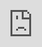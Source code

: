 ```yaml
---
permalink: /tech_blogs/
title: "Technical Blogs"
author_profile: false
redirect_from: 
  - /md/
  - /markdown.html
---
```


======
<iframe 
  src="https://wenhangao21.github.io/blogs/blogs.html" 
  width="100%" 
  height="100%" 
  style="border:none; position:absolute; left:0; bottom:0; right:0;"></iframe>






